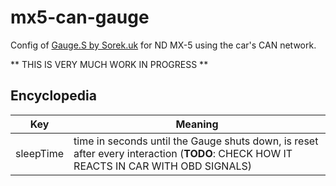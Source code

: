 # mx5-can-gauge
Config of [Gauge.S by Sorek.uk](https://github.com/handmade0octopus/gauge.s-sorek.uk) for ND MX-5 using the car's CAN network.

** THIS IS VERY MUCH WORK IN PROGRESS **


## Encyclopedia

| Key    | Meaning     |
| ------- | ------------ |
| sleepTime |time in seconds until the Gauge shuts down, is reset after every interaction (**TODO**: CHECK HOW IT REACTS IN CAR WITH OBD SIGNALS)  |
